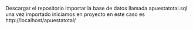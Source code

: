 Descargar el repositorio
Importar la base de datos llamada apuestatotal.sql
una vez importado iniciamos en proyecto en este caso es http://localhost/apuestatotal/
